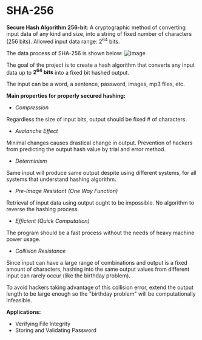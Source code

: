 # SHA-256
**Secure Hash Algorithm 256-bit**: A cryptographic method of converting input data of any kind and size, into a string of fixed number of characters (256 bits). Allowed input data range: 2<sup>64</sup> bits.

The data process of SHA-256 is shown below:
![image](https://github.com/user-attachments/assets/3f5fe919-3d61-4bf1-a9c8-c53eeae42bc2)

The goal of the project is to create a hash algorithm that converts any input data up to **2<sup>64</sup> bits** into a fixed bit hashed output.

The input can be a word, a sentence, password, images, mp3 files, etc.

**Main properties for properly secured hashing:**

- *Compression*

Regardless the size of input bits, output should be fixed # of characters.

- *Avalanche Effect*

Minimal changes causes drastical change in output.
Prevention of hackers from predicting the output hash value by trial and error method.

- *Determinism*

Same input will produce same output despite using different systems, for all systems that understand hashing algorithm.

- *Pre-Image Resistant (One Way Function)*

Retrieval of input data using output ought to be impossible. No algorithm to reverse the hashing process.

- *Efficient (Quick Computation)*

The program should be a fast process without the needs of heavy machine power usage.

- *Collision Resistance*

Since input can have a large range of combinations and output is a fixed amount of characters, hashing into the same output values from different input can rarely occur (like the birthday problem).

To avoid hackers taking advantage of this collision error, extend the output length to be large enough so the "birthday problem" will be computationally infeasible.

**Applications:**

- Verifying File Integrity
- Storing and Validating Password


